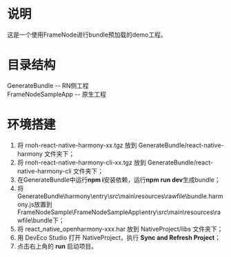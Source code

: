 # 说明
这是一个使用FrameNode进行bundle预加载的demo工程。


# 目录结构
GenerateBundle -- RN侧工程  
FrameNodeSampleApp -- 原生工程


# 环境搭建
1. 将 rnoh-react-native-harmony-xx.tgz 放到 GenerateBundle/react-native-harmony 文件夹下；
2. 将 rnoh-react-native-harmony-cli-xx.tgz 放到 GenerateBundle/react-native-harmony-cli 文件夹下；
3. 在GenerateBundle中运行**npm i**安装依赖，运行**npm run dev**生成bundle；
4. 将GenerateBundle\harmony\entry\src\main\resources\rawfile\bundle.harmony.js放置到FrameNodeSample\FrameNodeSampleApp\entry\src\main\resources\rawfile\bundle下；
5. 将 react_native_openharmony-xxx.har 放到 NativeProject/libs 文件夹下；
6. 用 DevEco Studio 打开 NativeProject，执行 **Sync and Refresh Project**；
7. 点击右上角的 **run** 启动项目。

